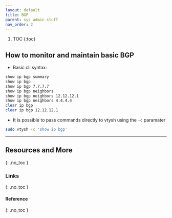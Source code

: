 ```yaml
---
layout: default
title: BGP
parent: sys admin stuff
nav_order: 2
---
```


1. TOC
{:toc}

## How to monitor and maintain basic BGP
- Basic cli syntax:
```bash
show ip bgp summary
show ip bgp
show ip bgp 7.7.7.7
show ip bgp neighbors
show ip bgp neighbors 12.12.12.1
show ip bgp neighbors 4.4.4.4
clear ip bgp
clear ip bgp 12.12.12.1
```
- It is possible to pass commands directly to vtysh using the `-c` paramater
```bash
sudo vtysh -c 'show ip bgp'
```

---

## Resources and More
{: .no_toc }
### Links
{: .no_toc }
#### Reference
{: .no_toc }



